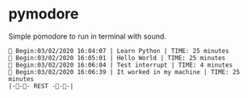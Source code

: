 # pymodore
Simple pomodore to run in terminal with sound.

```
🍅 Begin:03/02/2020 16:04:07 | Learn Python | TIME: 25 minutes
🍅 Begin:03/02/2020 16:05:01 | Hello World | TIME: 25 minutes
🍅 Begin:03/02/2020 16:06:04 | Test interrupt | TIME: 4 minutes
🍅 Begin:03/02/2020 16:06:39 | It worked in my machine | TIME: 25 minutes
|-🍅-🍅- REST -🍅-🍅-|
```
